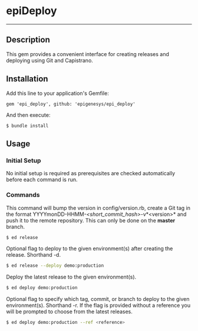 # epiDeploy
---

## Description

This gem provides a convenient interface for creating releases and deploying using Git and Capistrano.

## Installation

Add this line to your application's Gemfile:

    gem 'epi_deploy', github: 'epigenesys/epi_deploy'

And then execute:

    $ bundle install


## Usage

### Initial Setup
No initial setup is required as prerequisites are checked automatically before each command is run.

### Commands

This command will bump the version in config/version.rb, create a Git tag in the format YYYYmonDD-HHMM-*&lt;short_commit_hash&gt;*-v*&lt;version&gt;* and push it to the remote repository. This can only be done on the **master** branch.

```bash
$ ed release
```

Optional flag to deploy to the given environment(s) after creating the release. Shorthand -d.

```bash
$ ed release --deploy demo:production
```

Deploy the latest release to the given environment(s).

```bash
$ ed deploy demo:production
```

Optional flag to specify which tag, commit, or branch to deploy to the given environment(s). Shorthand -r. If the flag is provided without a reference you will be prompted to choose from the latest releases.

```bash
$ ed deploy demo:production --ref <reference>
```